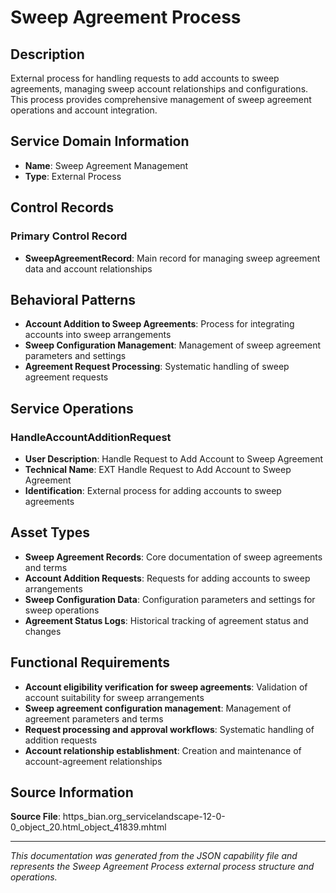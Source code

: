 # Sweep Agreement Process

## Description

External process for handling requests to add accounts to sweep agreements, managing sweep account relationships and configurations. This process provides comprehensive management of sweep agreement operations and account integration.

## Service Domain Information

- **Name**: Sweep Agreement Management
- **Type**: External Process

## Control Records

### Primary Control Record
- **SweepAgreementRecord**: Main record for managing sweep agreement data and account relationships

## Behavioral Patterns

- **Account Addition to Sweep Agreements**: Process for integrating accounts into sweep arrangements
- **Sweep Configuration Management**: Management of sweep agreement parameters and settings
- **Agreement Request Processing**: Systematic handling of sweep agreement requests

## Service Operations

### HandleAccountAdditionRequest
- **User Description**: Handle Request to Add Account to Sweep Agreement
- **Technical Name**: EXT Handle Request to Add Account to Sweep Agreement
- **Identification**: External process for adding accounts to sweep agreements

## Asset Types

- **Sweep Agreement Records**: Core documentation of sweep agreements and terms
- **Account Addition Requests**: Requests for adding accounts to sweep arrangements
- **Sweep Configuration Data**: Configuration parameters and settings for sweep operations
- **Agreement Status Logs**: Historical tracking of agreement status and changes

## Functional Requirements

- **Account eligibility verification for sweep agreements**: Validation of account suitability for sweep arrangements
- **Sweep agreement configuration management**: Management of agreement parameters and terms
- **Request processing and approval workflows**: Systematic handling of addition requests
- **Account relationship establishment**: Creation and maintenance of account-agreement relationships

## Source Information

**Source File**: https_bian.org_servicelandscape-12-0-0_object_20.html_object_41839.mhtml

---

*This documentation was generated from the JSON capability file and represents the Sweep Agreement Process external process structure and operations.*